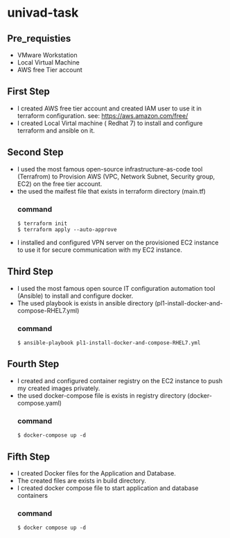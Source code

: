 # univad-task

## Pre_requisties
 - VMware Workstation 
 - Local Virtual Machine
 - AWS free Tier account


## First Step
 - I created AWS free tier account and created IAM user to use it in terraform configuration.
            see: https://aws.amazon.com/free/
 - I created Local Virtal machine ( Redhat 7) to install and configure terraform and ansible on it.
## Second Step
 - I used the most famous open-source infrastructure-as-code tool (Terrafrom) to Provision AWS (VPC, Network Subnet, Security group, EC2) on the free tier account.
 - the used the maifest file that exists in terraform directory (main.tf)
   ### command
     ```
     $ terraform init
     $ terraform apply --auto-approve
     ```
 - I installed and configured VPN server on the provisioned EC2 instance to use it for secure communication with my EC2 instance.
## Third Step
 - I used the most famous open source IT configuration automation tool (Ansible) to install and configure docker.
 - The used playbook is exists in ansible directory (pl1-install-docker-and-compose-RHEL7.yml)
   ### command
     ```
     $ ansible-playbook pl1-install-docker-and-compose-RHEL7.yml
     ```
## Fourth Step
 - I created and configured container registry on the EC2 instance to push my created images privately.
 - the used docker-compose file is exists in registry directory (docker-compose.yaml)
   ### command
     ```
     $ docker-compose up -d
     ```
## Fifth Step
 - I created Docker files for the Application and Database.
 - The created files are exists in build directory.
 - I created docker compose file to start application and database containers
   ### command
     ```
     $ docker compose up -d
     ```


